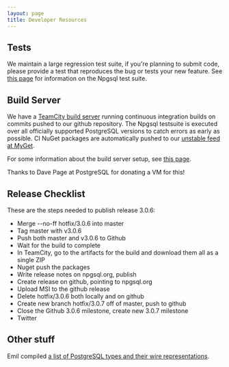 ```yaml
---
layout: page
title: Developer Resources
---
```


## Tests

We maintain a large regression test suite, if you're planning to submit code, please provide a test
that reproduces the bug or tests your new feature. See [this page](tests.html) for information on the
Npgsql test suite.

## Build Server

We have a [TeamCity build server](https://www.jetbrains.com/teamcity/) running continuous integration builds
on commits pushed to our github repository. The Npgsql testsuite is executed over all officially supported
PostgreSQL versions to catch errors as early as possible. CI NuGet packages are automatically pushed to our
[unstable feed at MyGet](https://www.myget.org/F/npgsql-unstable).

For some information about the build server setup, see [this page](build-server.html).

Thanks to Dave Page at PostgreSQL for donating a VM for this!

## Release Checklist

These are the steps needed to publish release 3.0.6:

* Merge --no-ff hotfix/3.0.6 into master
* Tag master with v3.0.6
* Push both master and v3.0.6 to Github
* Wait for the build to complete
* In TeamCity, go to the artifacts for the build and download them all as a single ZIP
* Nuget push the packages
* Write release notes on npgsql.org, publish
* Create release on github, pointing to npgsql.org
* Upload MSI to the github release
* Delete hotfix/3.0.6 both locally and on github
* Create new branch hotfix/3.0.7 off of master, push to github
* Close the Github 3.0.6 milestone, create new 3.0.7 milestone
* Twitter

## Other stuff

Emil compiled [a list of PostgreSQL types and their wire representations](types.html).

